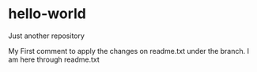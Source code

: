 # hello-world
Just another repository 

My First comment to apply the changes on readme.txt under the branch. I am here through readme.txt
